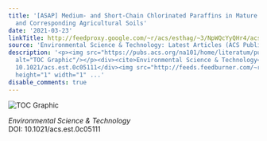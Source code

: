 ```yaml
---
title: '[ASAP] Medium- and Short-Chain Chlorinated Paraffins in Mature Maize Plants
  and Corresponding Agricultural Soils'
date: '2021-03-23'
linkTitle: http://feedproxy.google.com/~r/acs/esthag/~3/NpWQcYyQHr4/acs.est.0c05111
source: 'Environmental Science & Technology: Latest Articles (ACS Publications)'
description: '<p><img src="https://pubs.acs.org/na101/home/literatum/publisher/achs/journals/content/esthag/0/esthag.ahead-of-print/acs.est.0c05111/20210323/images/medium/es0c05111_0006.gif"
  alt="TOC Graphic"/></p><div><cite>Environmental Science & Technology</cite></div><div>DOI:
  10.1021/acs.est.0c05111</div><img src="http://feeds.feedburner.com/~r/acs/esthag/~4/NpWQcYyQHr4"
  height="1" width="1" ...'
disable_comments: true
---
```

<p><img src="https://pubs.acs.org/na101/home/literatum/publisher/achs/journals/content/esthag/0/esthag.ahead-of-print/acs.est.0c05111/20210323/images/medium/es0c05111_0006.gif" alt="TOC Graphic"/></p><div><cite>Environmental Science & Technology</cite></div><div>DOI: 10.1021/acs.est.0c05111</div><img src="http://feeds.feedburner.com/~r/acs/esthag/~4/NpWQcYyQHr4" height="1" width="1" ...